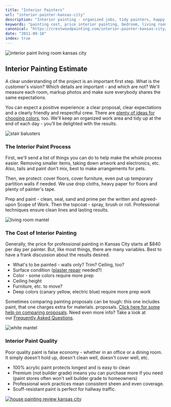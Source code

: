 ```yaml
---
title: "Interior Painters"
url: "interior-painter-kansas-city"
description: "Interior painting - organized jobs, tidy painters, happy customers"
keywords: "painting cost, price interior painting, bedroom, living room"
canonical: "https://crestwoodpainting.com/interior-painter-kansas-city/"
date: "2011-09-18"
index: true 
---
```

![interior paint living room kansas city](/images/interior/entry-stairs.jpg)

## Interior Painting Estimate

A clear understanding of the project is an important first step. What is the customer's vision? Which details are important - and which are not? We'll measure each room, markup photos and make sure everybody shares the same expectations.

You can expect a positive experience: a clear proposal, clear expectations and a clearly friendly and respectful crew. There are [plenty of ideas for choosing colors](/color-help/), too. We'll keep an organized work area and tidy up at the end of each day - you’ll be delighted with the results.

![stair balusters](/images/interior/balusters.jpg)

### The Interior Paint Process

First, we'll send a list of things you can do to help make the whole process easier. Removing smaller items, taking down artwork and electronics, etc. Also, tails and paint don't mix, best to make arrangements for pets.

Then, we protect: cover floors, cover furniture, even put up temporary partition walls if needed. We use drop cloths, heavy paper for floors and plenty of painter's tape.

Prep and paint - clean, seal, sand and prime per the written and agreed-upon Scope of Work. Then the topcoat - spray, brush or roll. Professional techniques ensure clean lines and lasting results.

![living room mantel](/images/interior/brick-fp-paint.jpg)

### The Cost of Interior Painting

Generally, the price for professional painting in Kansas City starts at $840 per day per painter. But, like most things, there are many variables. Best to have a frank discussion about the results desired.

- What's to be painted - walls only? Trim? Ceiling, too?
- Surface condition ([plaster repair](/plaster-repair-kansas-city/) needed?)
- Color - some colors require more prep
- Ceiling height
- Furniture, etc. to move?
- Deep colors (canary yellow, electric blue) require more prep work

Sometimes comparing painting proposals can be tough: this one includes paint, that one charges extra for materials. proposals. [Click here for some help on comparing proposals](/compare-paint-bids/). Need even more info? Take a look at our [Frequently Asked Questions](/faqs/).

![white mantel](/images/interior/mantel-white-close.jpg)

### Interior Paint Quality

Poor quality paint is false economy - whether in an office or a dining room. It simply doesn't hold up, doesn't clean well, doesn't cover well, etc.

- 100% acrylic paint protects longest and is easy to clean
- Premium (not builder grade) means you can purchase more if you need (paint stores often won't sell builder grade to homeowners)
- Professional work practices mean consistent sheen and even coverage.
- Scuff-resistant paint is perfect for hallway traffic.

[![house painting review kansas city](/images/r14-12-conley.webp)](/reviews/)
